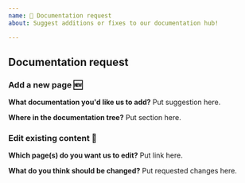 ```yaml
---
name: 📃 Documentation request
about: Suggest additions or fixes to our documentation hub!

---
```


## Documentation request

<!-- Choose: adding a new page, or edit existing content. -->

### Add a new page 🆕

**What documentation you'd like us to add?**
Put suggestion here.

**Where in the documentation tree?**
Put section here.

### Edit existing content 📝

**Which page(s) do you want us to edit?**
Put link here.

**What do you think should be changed?**
Put requested changes here.
